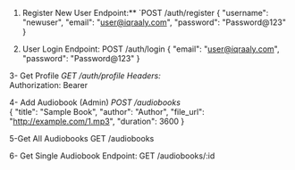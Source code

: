 1. Register New User
Endpoint:** `POST /auth/register
{
  "username": "newuser",
  "email": "user@iqraaly.com",
  "password": "Password@123"
}

2. User Login
Endpoint: POST /auth/login
{
  "email": "user@iqraaly.com",
  "password": "Password@123"
}

3-  Get Profile
*GET /auth/profile*
*Headers:*  
Authorization: Bearer <token>


4- Add Audiobook (Admin)
*POST /audiobooks*  
{
  "title": "Sample Book",
  "author": "Author",
  "file_url": "http://example.com/1.mp3",
  "duration": 3600
}

5-Get All Audiobooks
GET /audiobooks

6- Get Single Audiobook
Endpoint: GET /audiobooks/:id